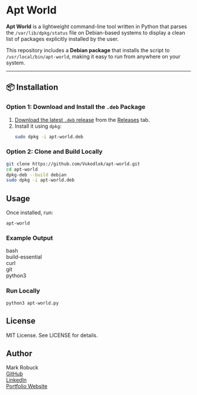 # Apt World

**Apt World** is a lightweight command-line tool written in Python that parses the `/var/lib/dpkg/status` file on Debian-based systems to display a clean list of packages explicitly installed by the user.

This repository includes a **Debian package** that installs the script to `/usr/local/bin/apt-world`, making it easy to run from anywhere on your system.

---

## 📦 Installation

### Option 1: Download and Install the `.deb` Package

1. [Download the latest `.deb` release](https://github.com/Vukodlok/apt-world/releases) from the [Releases](https://github.com/Vukodlok/apt-world/releases) tab.
2. Install it using `dpkg`:
   ```bash
   sudo dpkg -i apt-world.deb

### Option 2: Clone and Build Locally

```bash
git clone https://github.com/Vukodlok/apt-world.git
cd apt-world
dpkg-deb --build debian
sudo dpkg -i apt-world.deb
```

## Usage

Once installed, run:

`apt-world`

### Example Output

bash  
build-essential  
curl  
git  
python3

### Run Locally

`python3 apt-world.py`

## License

MIT License. See LICENSE for details.

## Author

Mark Robuck  
[GitHub](https://github.com/Vukodlok)  
[LinkedIn](https://www.linkedin.com/in/mark-robuck-b4756620/)  
[Portfolio Website](https://mrmarkrobuck.wordpress.com)
